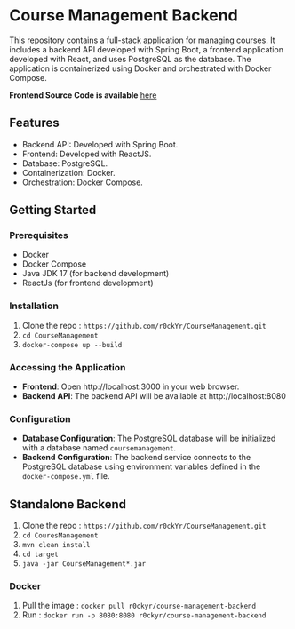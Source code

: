 # Course Management Backend

This repository contains a full-stack application for managing courses. It includes a backend API developed with Spring Boot, a frontend application developed with React, and uses PostgreSQL as the database. The application is containerized using Docker and orchestrated with Docker Compose.

**Frontend Source Code is available** [here](https://github.com/r0ckYr/course-management-frontend)



## Features
* Backend API: Developed with Spring Boot.
* Frontend: Developed with ReactJS.
* Database: PostgreSQL.
* Containerization: Docker.
* Orchestration: Docker Compose.

## Getting Started

### Prerequisites
* Docker
* Docker Compose
* Java JDK 17 (for backend development)
* ReactJs (for frontend development)


### Installation
1. Clone the repo : ```https://github.com/r0ckYr/CourseManagement.git```
2. ```cd CourseManagement```
3. ```docker-compose up --build```
 

### Accessing the Application
* **Frontend**: Open http://localhost:3000 in your web browser.
* **Backend API**: The backend API will be available at http://localhost:8080 


### Configuration
* **Database Configuration**: The PostgreSQL database will be initialized with a database named ```coursemanagement```.
* **Backend Configuration**: The backend service connects to the PostgreSQL database using environment variables defined in the ```docker-compose.yml``` file.


## Standalone Backend 
1. Clone the repo : ```https://github.com/r0ckYr/CourseManagement.git```
2. ```cd CouresManagement```
3. ```mvn clean install```
4. ```cd target```
5. ```java -jar CourseManagement*.jar```


### Docker
1. Pull the image : ```docker pull r0ckyr/course-management-backend```
2. Run : ```docker run -p 8080:8080 r0ckyr/course-management-backend```


